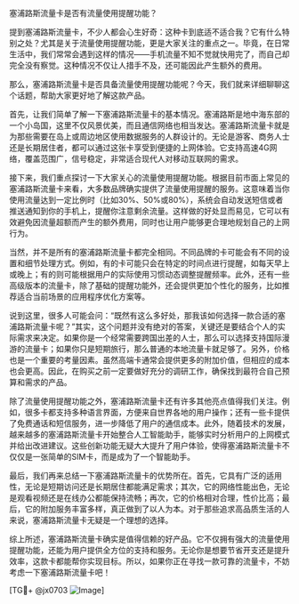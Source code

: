 塞浦路斯流量卡是否有流量使用提醒功能？

提到塞浦路斯流量卡，不少人都会心生好奇：这种卡到底适不适合我？它有什么特别之处？尤其是关于流量使用提醒功能，更是大家关注的重点之一。毕竟，在日常生活中，我们常常会遇到这样的情况——手机流量不知不觉就快用完了，而自己却完全没有察觉。这种情况不仅让人措手不及，还可能因此产生额外的费用。

那么，塞浦路斯流量卡是否具备流量使用提醒功能呢？今天，我们就来详细聊聊这个话题，帮助大家更好地了解这款产品。

首先，让我们简单了解一下塞浦路斯流量卡的基本情况。塞浦路斯是地中海东部的一个小岛国，这里不仅风景优美，而且通信网络也相当发达。塞浦路斯流量卡就是为那些需要在岛上或周边地区使用数据服务的人群设计的。无论是游客、商务人士还是长期居住者，都可以通过这张卡享受到便捷的上网体验。它支持高速4G网络，覆盖范围广，信号稳定，非常适合现代人对移动互联网的需求。

接下来，我们重点探讨一下大家关心的流量使用提醒功能。根据目前市面上常见的塞浦路斯流量卡来看，大多数品牌确实提供了流量使用提醒的服务。这意味着当你使用流量达到一定比例时（比如30%、50%或80%），系统会自动发送短信或者推送通知到你的手机上，提醒你注意剩余流量。这样做的好处显而易见，它可以有效避免因流量超额而产生的额外费用，同时也让用户能够更合理地规划自己的上网行为。

当然，并不是所有的塞浦路斯流量卡都完全相同。不同品牌的卡可能会有不同的设置和细节处理方式。例如，有的卡可能只会在特定的时间点进行提醒，如每天早上或晚上；有的则可能根据用户的实际使用习惯动态调整提醒频率。此外，还有一些高级版本的流量卡，除了基础的提醒功能外，还会提供更加个性化的服务，比如推荐适合当前场景的应用程序优化方案等。

说到这里，很多人可能会问：“既然有这么多好处，那我该如何选择一款合适的塞浦路斯流量卡呢？”其实，这个问题并没有绝对的答案，关键还是要结合个人的实际需求来决定。如果你是一个经常需要跨国出差的人士，那么可以选择支持国际漫游的流量卡；如果你只是短期旅行，那么普通的本地流量卡就足够了。另外，价格也是一个重要的考量因素。虽然高端卡通常会提供更多的附加价值，但相应的成本也会更高。因此，在购买之前一定要做好充分的调研工作，确保找到最符合自己预算和需求的产品。

除了流量使用提醒功能之外，塞浦路斯流量卡还有许多其他亮点值得我们关注。例如，很多卡都支持多种语言界面，方便来自世界各地的用户操作；还有一些卡提供了免费通话和短信服务，进一步降低了用户的通信成本。此外，随着技术的发展，越来越多的塞浦路斯流量卡开始整合人工智能助手，能够实时分析用户的上网模式并给出改进建议。这些创新功能无疑大大提升了用户体验，使得塞浦路斯流量卡不仅仅是一张简单的SIM卡，而是成为了一个智能助手。

最后，我们再来总结一下塞浦路斯流量卡的优势所在。首先，它具有广泛的适用性，无论是短期访问还是长期居住都能满足需求；其次，它的网络性能出色，无论是观看视频还是在线办公都能保持流畅；再次，它的价格相对合理，性价比高；最后，它的附加服务丰富多样，真正做到了以人为本。对于那些追求高品质生活的人来说，塞浦路斯流量卡无疑是一个理想的选择。

综上所述，塞浦路斯流量卡确实是值得信赖的好产品。它不仅拥有强大的流量使用提醒功能，还能为用户提供全方位的支持和服务。无论你是想要节省开支还是提升效率，这款卡都能帮你实现目标。所以，如果你正在寻找一款可靠的流量卡，不妨考虑一下塞浦路斯流量卡吧！

[TG💪+ @jx0703 ![Image](https://github.com/user-attachments/assets/dbca1d08-cadb-493c-b0ec-ad6f7a83f270)]